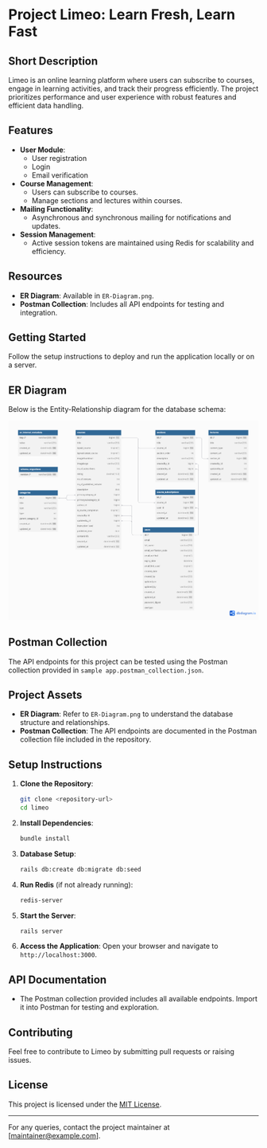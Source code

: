 # Project Limeo: Learn Fresh, Learn Fast

## Short Description
Limeo is an online learning platform where users can subscribe to courses, engage in learning activities, and track their progress efficiently. The project prioritizes performance and user experience with robust features and efficient data handling.

## Features
- **User Module**:
    - User registration
    - Login
    - Email verification
- **Course Management**:
    - Users can subscribe to courses.
    - Manage sections and lectures within courses.
- **Mailing Functionality**:
    - Asynchronous and synchronous mailing for notifications and updates.
- **Session Management**:
    - Active session tokens are maintained using Redis for scalability and efficiency.

## Resources
- **ER Diagram**: Available in `ER-Diagram.png`.
- **Postman Collection**: Includes all API endpoints for testing and integration.

## Getting Started
Follow the setup instructions to deploy and run the application locally or on a server.

## ER Diagram
Below is the Entity-Relationship diagram for the database schema:

![ER Diagram](ER-Diagram.png)

## Postman Collection
The API endpoints for this project can be tested using the Postman collection provided in `sample app.postman_collection.json`.
## Project Assets
- **ER Diagram**: Refer to `ER-Diagram.png` to understand the database structure and relationships.
- **Postman Collection**: The API endpoints are documented in the Postman collection file included in the repository.

## Setup Instructions
1. **Clone the Repository**:
   ```bash
   git clone <repository-url>
   cd limeo
   ```

2. **Install Dependencies**:
   ```bash
   bundle install
   ```

3. **Database Setup**:
   ```bash
   rails db:create db:migrate db:seed
   ```

4. **Run Redis** (if not already running):
   ```bash
   redis-server
   ```

5. **Start the Server**:
   ```bash
   rails server
   ```

6. **Access the Application**:
   Open your browser and navigate to `http://localhost:3000`.

## API Documentation
- The Postman collection provided includes all available endpoints. Import it into Postman for testing and exploration.

## Contributing
Feel free to contribute to Limeo by submitting pull requests or raising issues.

## License
This project is licensed under the [MIT License](LICENSE).

---

For any queries, contact the project maintainer at [maintainer@example.com].

